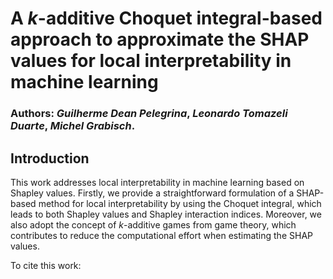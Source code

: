 # A $k$-additive Choquet integral-based approach to approximate the SHAP values for local interpretability in machine learning

### Authors: *Guilherme Dean Pelegrina*, *Leonardo Tomazeli Duarte*, *Michel Grabisch*. 

## Introduction

This work addresses local interpretability in machine learning based on Shapley values. Firstly, we provide a straightforward formulation of a SHAP-based method for local interpretability by using the Choquet integral, which leads to both Shapley values and Shapley interaction indices. Moreover, we also adopt the concept of $k$-additive games from game theory, which contributes to reduce the computational effort when estimating the SHAP values.

To cite this work: 

